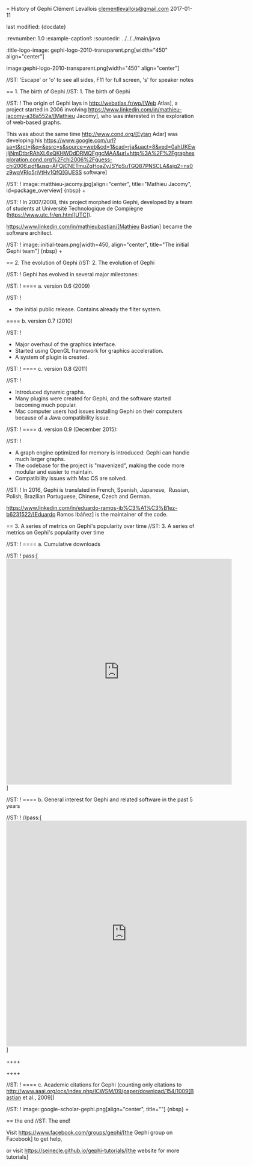 = History of Gephi
Clément Levallois <clementlevallois@gmail.com>
2017-01-11

last modified: {docdate}

:revnumber: 1.0
:example-caption!:
:sourcedir: ../../../main/java

:title-logo-image: gephi-logo-2010-transparent.png[width="450" align="center"]

image:gephi-logo-2010-transparent.png[width="450" align="center"]

//ST: 'Escape' or 'o' to see all sides, F11 for full screen, 's' for speaker notes

== 1. The birth of Gephi
//ST: 1. The birth of Gephi

//ST: !
The origin of Gephi lays in http://webatlas.fr/wp/[Web Atlas], a project started in 2006 involving https://www.linkedin.com/in/mathieu-jacomy-a38a552a/[Mathieu Jacomy], who was interested in the exploration of web-based graphs.

This was about the same time http://www.cond.org/[Eytan Adar] was developing his https://www.google.com/url?sa=t&rct=j&q=&esrc=s&source=web&cd=1&cad=rja&uact=8&ved=0ahUKEwjljNmDtbrRAhXL6xQKHWDdDRMQFggcMAA&url=http%3A%2F%2Fgraphexploration.cond.org%2Fchi2006%2Fguess-chi2006.pdf&usg=AFQjCNETmuZqHoaZyJSYpSuTGQ87PNSCLA&sig2=ns0z9wqVRIo5riVtHv1QfQ[GUESS software]

//ST: !
image::matthieu-jacomy.jpg[align="center", title="Mathieu Jacomy", id=package_overview]
{nbsp} +

//ST: !
In 2007/2008, this project morphed into Gephi, developed by a team of students at Université Technologique de Compiègne (https://www.utc.fr/en.html[UTC]).

https://www.linkedin.com/in/mathieubastian/[Mathieu Bastian] became the software architect.

//ST: !
image::initial-team.png[width=450, align="center", title="The initial Gephi team"]
{nbsp} +

== 2. The evolution of Gephi
//ST: 2. The evolution of Gephi

//ST: !
Gephi has evolved in several major milestones:

//ST: !
==== a. version 0.6 (2009)

//ST: !
- the initial public release. Contains already the filter system.

==== b. version 0.7 (2010)

//ST: !
- Major overhaul of the graphics interface.
- Started using OpenGL framework for graphics acceleration.
- A system of plugin is created.

//ST: !
==== c. version 0.8 (2011)

//ST: !
- Introduced dynamic graphs.
- Many plugins were created for Gephi, and the software started becoming much popular.
- Mac computer users had issues installing Gephi on their computers because of a Java compatibility issue.

//ST: !
==== d. version 0.9 (December 2015):

//ST: !
- A graph engine optimized for memory is introduced: Gephi can handle much larger graphs.
- The codebase for the project is "mavenized", making the code more modular and easier to maintain.
- Compatibility issues with Mac OS are solved.

//ST: !
In 2016, Gephi is translated in French, Spanish, Japanese,  Russian, Polish, Brazilian Portuguese, Chinese, Czech and German.

https://www.linkedin.com/in/eduardo-ramos-ib%C3%A1%C3%B1ez-b6231522/[Eduardo Ramos Ibáñez] is the maintainer of the code.

== 3. A series of metrics on Gephi's popularity over time
//ST: 3. A series of metrics on Gephi's popularity over time

//ST: !
==== a. Cumulative downloads

//ST: !
pass:[<iframe width="600" height="600" align="center" frameborder="0" scrolling="no" src="https://docs.google.com/spreadsheets/d/13mTifgFRpEH0vpXUF2USdy6kTTtPuEq9FgWWXYEPIck/pubchart?oid=657051972&amp;format=interactive"></iframe>]


//ST: !
==== b. General interest for Gephi and related software in the past 5 years

//ST: !
//pass:[<iframe scrolling="no" style="border:none;" width="640" height="600" src="https://www.google.com/trends/fetchComponent?hl=en-US&amp;q=gephi,vosviewer,nodexl,cytoscape,ucinet%20&amp;content=1&amp;cid=TIMESERIES_GRAPH_0&amp;export=5&amp;w=640&amp;h=600"></iframe>]

++++
<script type="text/javascript" src="https://ssl.gstatic.com/trends_nrtr/1308_RC02/embed_loader.js"></script>
  <script type="text/javascript">
    trends.embed.renderExploreWidget("TIMESERIES", {"comparisonItem":[{"keyword":"gephi","geo":"","time":"today 5-y"},{"keyword":"vosviewer","geo":"","time":"today 5-y"},{"keyword":"nodexl","geo":"","time":"today 5-y"},{"keyword":"cytoscape","geo":"","time":"today 5-y"},{"keyword":"ucinet","geo":"","time":"today 5-y"}],"category":0,"property":""}, {"exploreQuery":"date=today%205-y&q=gephi,vosviewer,nodexl,cytoscape,ucinet","guestPath":"https://trends.google.com:443/trends/embed/"});
  </script>
++++


//ST: !
==== c. Academic citations for Gephi (counting only citations to http://www.aaai.org/ocs/index.php/ICWSM/09/paper/download/154/1009[Bastian et al., 2009])

//ST: !
image::google-scholar-gephi.png[align="center", title=""]
{nbsp} +


== the end
//ST: The end!

Visit https://www.facebook.com/groups/gephi/[the Gephi group on Facebook] to get help,

or visit https://seinecle.github.io/gephi-tutorials/[the website for more tutorials]
